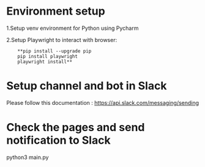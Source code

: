# Environment setup

1.Setup venv environment for Python using Pycharm

2.Setup Playwright to interact with browser:

        **pip install --upgrade pip
        pip install playwright
        playwright install**

# Setup channel and bot in Slack
Please follow this documentation : https://api.slack.com/messaging/sending

# Check the pages and send notification to Slack
python3 main.py

